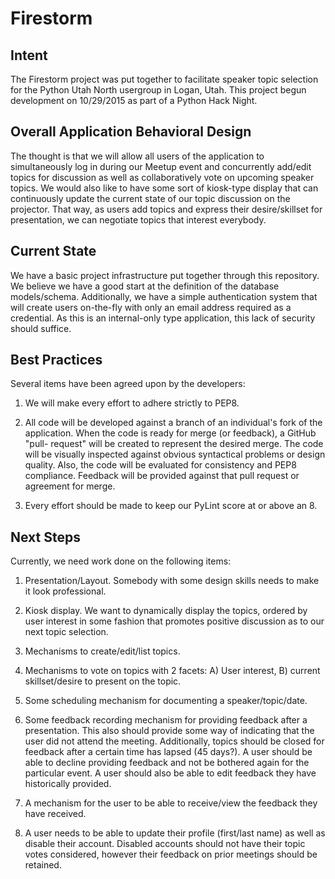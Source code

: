 # Firestorm

## Intent

The Firestorm project was put together to facilitate speaker topic selection
for the Python Utah North usergroup in Logan, Utah.  This project begun
development on 10/29/2015 as part of a Python Hack Night.

## Overall Application Behavioral Design

The thought is that we will allow all users of the application to
simultaneously log in during our Meetup event and concurrently add/edit topics
for discussion as well as collaboratively vote on upcoming speaker topics.  We
would also like to have some sort of kiosk-type display that can continuously
update the current state of our topic discussion on the projector.  That way,
as users add topics and express their desire/skillset for presentation, we can
negotiate topics that interest everybody.

## Current State

We have a basic project infrastructure put together through this repository.
We believe we have a good start at the definition of the database
models/schema.  Additionally, we have a simple authentication system that will
create users on-the-fly with only an email address required as a credential.
As this is an internal-only type application, this lack of security should
suffice.

## Best Practices

Several items have been agreed upon by the developers:

1. We will make every effort to adhere strictly to PEP8.

2. All code will be developed against a branch of an individual's fork of the
application.  When the code is ready for merge (or feedback), a GitHub "pull-
request" will be created to represent the desired merge.  The code will be
visually inspected against obvious syntactical problems or design quality.
Also, the code will be evaluated for consistency and PEP8 compliance.  Feedback
will be provided against that pull request or agreement for merge.

3. Every effort should be made to keep our PyLint score at or above an 8.

## Next Steps

Currently, we need work done on the following items:

1. Presentation/Layout.  Somebody with some design skills needs to make it
look professional.

2. Kiosk display.  We want to dynamically display the topics, ordered by
user interest in some fashion that promotes positive discussion as to our next
topic selection.

3. Mechanisms to create/edit/list topics.

4. Mechanisms to vote on topics with 2 facets: A) User interest,
B) current skillset/desire to present on the topic.

5. Some scheduling mechanism for documenting a speaker/topic/date.

6. Some feedback recording mechanism for providing feedback after a
presentation.  This also should provide some way of indicating that the user
did not attend the meeting.  Additionally, topics should be closed for feedback
after a certain time has lapsed (45 days?).  A user should be able to decline
providing feedback and not be bothered again for the particular event.  A
user should also be able to edit feedback they have historically provided.

7. A mechanism for the user to be able to receive/view the feedback they have
received.

8. A user needs to be able to update their profile (first/last name) as well
as disable their account.  Disabled accounts should not have their topic
votes considered, however their feedback on prior meetings should be retained.
